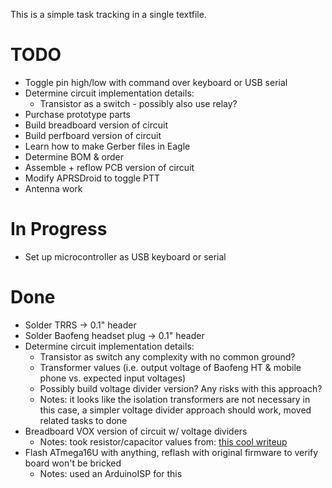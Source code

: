 This is a simple task tracking in a single textfile.

# TODO

- Toggle pin high/low with command over keyboard or USB serial
- Determine circuit implementation details:
  - Transistor as a switch - possibly also use relay?
- Purchase prototype parts
- Build breadboard version of circuit
- Build perfboard version of circuit
- Learn how to make Gerber files in Eagle
- Determine BOM & order
- Assemble + reflow PCB version of circuit
- Modify APRSDroid to toggle PTT
- Antenna work

# In Progress

- Set up microcontroller as USB keyboard or serial

# Done

- Solder TRRS -> 0.1" header
- Solder Baofeng headset plug -> 0.1" header
- Determine circuit implementation details:
  - Transistor as switch any complexity with no common ground?  
  - Transformer values (i.e. output voltage of Baofeng HT & mobile phone vs. expected input voltages)
  - Possibly build voltage divider version?  Any risks with this approach?
  - Notes: it looks like the isolation transformers are not necessary in this case, a simpler voltage divider approach should work, moved related tasks to done
- Breadboard VOX version of circuit w/ voltage dividers
  - Notes: took resistor/capacitor values from: [this cool writeup](http://www.creativedistraction.com/demos/sensor-data-to-iphone-through-the-headphone-jack-using-arduino/)
- Flash ATmega16U with anything, reflash with original firmware to verify board won't be bricked
  - Notes: used an ArduinoISP for this
